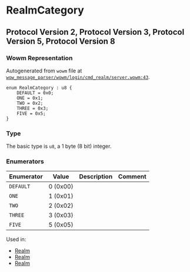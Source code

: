 # RealmCategory

## Protocol Version 2, Protocol Version 3, Protocol Version 5, Protocol Version 8

### Wowm Representation

Autogenerated from `wowm` file at [`wow_message_parser/wowm/login/cmd_realm/server.wowm:43`](https://github.com/gtker/wow_messages/tree/main/wow_message_parser/wowm/login/cmd_realm/server.wowm#L43).

```rust,ignore
enum RealmCategory : u8 {
    DEFAULT = 0x0;
    ONE = 0x1;
    TWO = 0x2;
    THREE = 0x3;
    FIVE = 0x5;
}
```
### Type
The basic type is `u8`, a 1 byte (8 bit) integer.
### Enumerators
| Enumerator | Value  | Description | Comment |
| --------- | -------- | ----------- | ------- |
| `DEFAULT` | 0 (0x00) |  |  |
| `ONE` | 1 (0x01) |  |  |
| `TWO` | 2 (0x02) |  |  |
| `THREE` | 3 (0x03) |  |  |
| `FIVE` | 5 (0x05) |  |  |

Used in:
* [Realm](realm.md)
* [Realm](realm.md)
* [Realm](realm.md)


